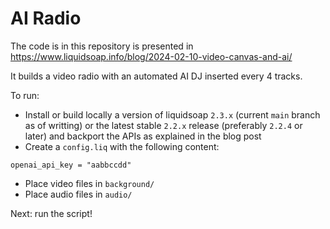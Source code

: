 # AI Radio

The code is in this repository is presented in https://www.liquidsoap.info/blog/2024-02-10-video-canvas-and-ai/

It builds a video radio with an automated AI DJ inserted every 4 tracks.

To run:
* Install or build locally a version of liquidsoap `2.3.x` (current `main` branch as of writting) or the latest stable `2.2.x` release (preferably `2.2.4` or later) and backport the APIs as explained in the blog post
* Create a `config.liq` with the following content:
```liquidsoap
openai_api_key = "aabbccdd"
```
* Place video files in `background/`
* Place audio files in `audio/`

Next: run the script!

